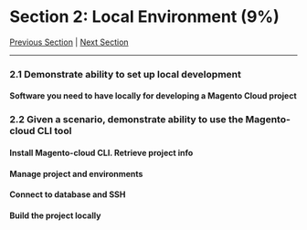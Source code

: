 # Section 2: Local Environment (9%)

[Previous Section](./1.md) | [Next Section](./3.md)

-----


### **2.1**  Demonstrate ability to set up local development

#### **Software you need to have locally for developing a Magento Cloud project**

### **2.2**  Given a scenario, demonstrate ability to use the Magento-cloud CLI tool

#### **Install Magento-cloud CLI. Retrieve project info**

#### **Manage project and environments**

#### **Connect to database and SSH**

#### **Build the project locally**


